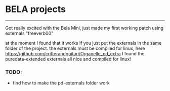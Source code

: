 # BELA projects

----

Got really excited with the Bela Mini, just made my first working patch using externals "freeverb00"

at the moment I found that it works if you just put the externals in the same folder of the project.
the externals must be compiled for linux, here https://github.com/critterandguitari/Organelle_pd_extra I found the puredata-extended externals all nice and compiled for linux!

### TODO:
- find how to make the pd-externals folder work
